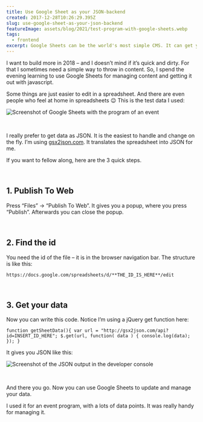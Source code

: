 ```yaml
---
title: Use Google Sheet as your JSON-backend
created: 2017-12-28T10:26:29.395Z
slug: use-google-sheet-as-your-json-backend
featureImage: assets/blog/2021/test-program-with-google-sheets.webp
tags:
  - frontend
excerpt: Google Sheets can be the world's most simple CMS. It can get you started. 
---
```


I want to build more in 2018 – and I doesn’t mind if it’s quick and dirty. For that I sometimes need a simple way to throw in content. So, I spend the evening learning to use Google Sheets for managing content and getting it out with javascript.

Some things are just easier to edit in a spreadsheet. And there are even people who feel at home in spreadsheets 😉 This is the test data I used:

![Screenshot of Google Sheets with the program of an event](/assets/blog/2021/test-program-with-google-sheets.webp)

<br/>

I really prefer to get data as JSON. It is the easiest to handle and change on the fly. I’m using [gsx2json.com](http://gsx2json.com/). It translates the spreadsheet into JSON for me.

If you want to fellow along, here are the 3 quick steps.

<br/>

## 1. Publish To Web
Press “Files” → “Publish To Web”. It gives you a popup, where you press “Publish”. Afterwards you can close the popup.

<br/>

## 2. Find the id
You need the id of the file – it is in the browser navigation bar. The structure is like this:

``https://docs.google.com/spreadsheets/d/**THE_ID_IS_HERE**/edit``

<br/>

## 3. Get your data
Now you can write this code. Notice I’m using a jQuery get function here:

``function getSheetData(){ var url = "http://gsx2json.com/api?id=INSERT_ID_HERE"; $.get(url, function( data ) { console.log(data); }); }``

It gives you JSON like this:

![Screenshot of the JSON output in the developer console](/assets/blog/2021/screenshot-json-output.webp)

<br/>

And there you go. Now you can use Google Sheets to update and manage your data.

I used it for an event program, with a lots of data points. It was really handy for managing it.
